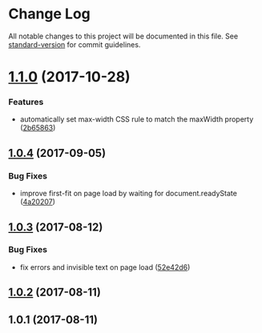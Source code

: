 # Change Log

All notable changes to this project will be documented in this file. See [standard-version](https://github.com/conventional-changelog/standard-version) for commit guidelines.

<a name="1.1.0"></a>
# [1.1.0](https://github.com/nodecg/sc-fitted-text/compare/v1.0.4...v1.1.0) (2017-10-28)


### Features

* automatically set max-width CSS rule to match the maxWidth property ([2b65863](https://github.com/nodecg/sc-fitted-text/commit/2b65863))



<a name="1.0.4"></a>
## [1.0.4](https://github.com/nodecg/sc-fitted-text/compare/v1.0.3...v1.0.4) (2017-09-05)


### Bug Fixes

* improve first-fit on page load by waiting for document.readyState ([4a20207](https://github.com/nodecg/sc-fitted-text/commit/4a20207))



<a name="1.0.3"></a>
## [1.0.3](https://github.com/nodecg/sc-fitted-text/compare/v1.0.2...v1.0.3) (2017-08-12)


### Bug Fixes

* fix errors and invisible text on page load ([52e42d6](https://github.com/nodecg/sc-fitted-text/commit/52e42d6))



<a name="1.0.2"></a>
## [1.0.2](https://github.com/nodecg/sc-fitted-text/compare/v1.0.1...v1.0.2) (2017-08-11)



<a name="1.0.1"></a>
## 1.0.1 (2017-08-11)
